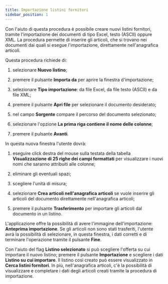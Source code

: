 ```yaml
---
title: Importazione listini fornitori
sidebar_position: 1
---
```


Con l'aiuto di questa procedura è possibile creare nuovi listini fornitori, tramite l'importazione dei documenti di tipo Excel, testo (ASCII) oppure XML. La procedura permette di inserire gli articoli, che si trovano nei documenti dai quali si esegue l'importazione, direttamente nell'anagrafica articoli.

Questa procedura richiede di:

1) selezionare **Nuovo listino**;

2) premere il pulsante **Importa da** per aprire la finestra d'importazione;

3) selezionare **Tipo importazione**: da file Excel, da file testo (ASCII) e da file XML;

4) premere il pulsante **Apri file** per selezionare il documento desiderato;

5) nel campo **Sorgente** compare il percorso del documento selezionato;

6) selezionare l'opzione **La prima riga contiene il nome delle colonne**;

7) premere il pulsante **Avanti**.

In questa nuova finestra l'utente dovrà:

1) eseguire click destra del mouse sulla testata della tabella **Visualizzazione di 25 righe dei campi formattati** per visualizzare i nuovi nomi che saranno attribuiti alle colonne;

2) eliminare gli eventuali spazi;

3) scegliere l'unità di misura;

4) selezionare **Crea articoli nell'anagrafica articoli** se vuole inserire gli articoli del documento direttamente nell'anagrafica articoli;

5) premere il pulsante **Trasferimento** per importare gli articoli dal documento in un listino.

L'applicazione offre la possibilità di avere l'immagine dell'importazione: **Anteprima importazione**. Se gli articoli non sono stati trasferiti, l'utente avrà la possibilità di selezionare, in questa finestra, i dati corretti e di terminare l'operazione tramite il pulsante **Fine**.

Con l'aiuto del flag **Listino selezionato** si può scegliere l'offerta su cui importare il nuovo listino; premere il pulsante **Importazione** e scegliere i dati **Listino su cui importare**. Il listino cosi creato può essere visualizzato in **Cerca listini fornitori**. In più, nell'anagrafica articoli, c'è la possibilità di visualizzare e completare i dati degli articoli creati tramite la procedura di importazione.